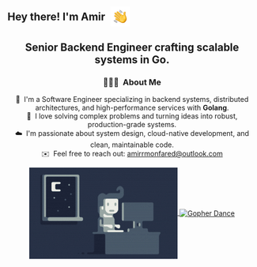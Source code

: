 <h2 style="display: flex; align-items: center;">
  Hey there! I'm Amir 
  <img alt="Hand Wave" src="./img/HandWave.gif" width="40" style="margin-left: 10px;" />
</h2>

<div align="center">
  <h2>Senior Backend Engineer crafting scalable systems in Go.</h2>

  ### 👨🏻‍💻 &nbsp;About Me

  🧠 &nbsp;I'm a Software Engineer specializing in backend systems, distributed architectures, and high-performance services with **Golang**.\
  🚀 &nbsp;I love solving complex problems and turning ideas into robust, production-grade systems.\
  ☁️ &nbsp;I'm passionate about system design, cloud-native development, and clean, maintainable code.\
  ✉️ &nbsp;Feel free to reach out: <a href="mailto:amirrmonfared@outlook.com">amirrmonfared@outlook.com</a>

  <p align="center">
    <a href="https://github.com/amirrmonfared">
      <img alt="Night Coding" src="https://github.com/amirrmonfared/amirrmonfared/raw/main/img/Night-Coding.gif" align="center" />
      <img alt="Gopher Dance" src="https://github.com/rfyiamcool/golang_logo/raw/master/gif/gopher-dance.gif" height="180em" align="center" />
    </a>
  </p>
</div>
